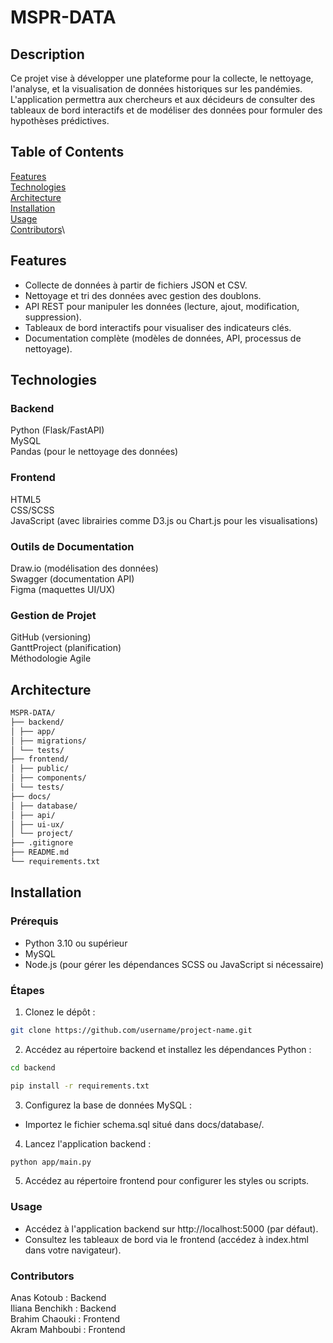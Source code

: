 # MSPR-DATA

## Description
Ce projet vise à développer une plateforme pour la collecte, le nettoyage, l'analyse, et la visualisation de données historiques sur les pandémies. L'application permettra aux chercheurs et aux décideurs de consulter des tableaux de bord interactifs et de modéliser des données pour formuler des hypothèses prédictives.

## Table of Contents
[Features](#features)\
[Technologies](#technologies)\
[Architecture](#architecture)\
[Installation](#installation)\
[Usage](#usage)\
[Contributors](#contributors)\

## Features
- Collecte de données à partir de fichiers JSON et CSV.
- Nettoyage et tri des données avec gestion des doublons.
- API REST pour manipuler les données (lecture, ajout, modification, suppression).
- Tableaux de bord interactifs pour visualiser des indicateurs clés.
- Documentation complète (modèles de données, API, processus de nettoyage).

## Technologies
### Backend
Python (Flask/FastAPI)\
MySQL\
Pandas (pour le nettoyage des données)

### Frontend
HTML5\
CSS/SCSS\
JavaScript (avec librairies comme D3.js ou Chart.js pour les visualisations)

### Outils de Documentation
Draw.io (modélisation des données)\
Swagger (documentation API)\
Figma (maquettes UI/UX)

### Gestion de Projet
GitHub (versioning)\
GanttProject (planification)\
Méthodologie Agile

## Architecture
```bash
MSPR-DATA/ 
├── backend/ 
│ ├── app/ 
│ ├── migrations/ 
│ └── tests/ 
├── frontend/ 
│ ├── public/ 
│ ├── components/ 
│ └── tests/ 
├── docs/ 
│ ├── database/ 
│ ├── api/ 
│ ├── ui-ux/ 
│ └── project/ 
├── .gitignore 
├── README.md 
└── requirements.txt
```

## Installation
### Prérequis
- Python 3.10 ou supérieur
- MySQL
- Node.js (pour gérer les dépendances SCSS ou JavaScript si nécessaire)

### Étapes
1. Clonez le dépôt :
```bash
git clone https://github.com/username/project-name.git
```

2. Accédez au répertoire backend et installez les dépendances Python :
```bash
cd backend
```
```bash
pip install -r requirements.txt
```

3. Configurez la base de données MySQL :

- Importez le fichier schema.sql situé dans docs/database/.

4. Lancez l'application backend :
```bash
python app/main.py
```

5. Accédez au répertoire frontend pour configurer les styles ou scripts.

### Usage
- Accédez à l'application backend sur http://localhost:5000 (par défaut).
- Consultez les tableaux de bord via le frontend (accédez à index.html dans votre navigateur).

### Contributors
Anas Kotoub : Backend\
Iliana Benchikh : Backend\
Brahim Chaouki : Frontend\
Akram Mahboubi : Frontend

